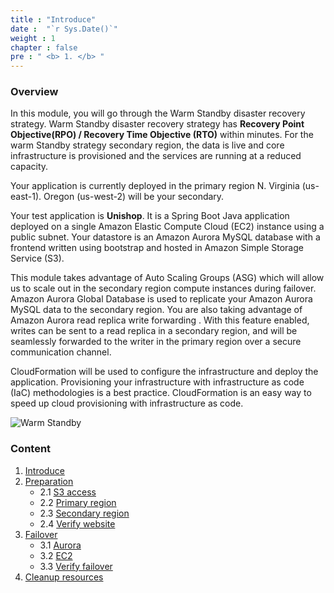 ```yaml
---
title : "Introduce"
date :  "`r Sys.Date()`" 
weight : 1 
chapter : false
pre : " <b> 1. </b> "
---
```

### Overview
In this module, you will go through the Warm Standby disaster recovery strategy. Warm Standby disaster recovery strategy has **Recovery Point Objective(RPO) / Recovery Time Objective (RTO)**  within minutes. For the warm Standby strategy secondary region, the data is live and core infrastructure is provisioned and the services are running at a reduced capacity.

Your application is currently deployed in the primary region N. Virginia (us-east-1). Oregon (us-west-2) will be your secondary.

Your test application is **Unishop**. It is a Spring Boot Java application deployed on a single Amazon Elastic Compute Cloud (EC2)  instance using a public subnet. Your datastore is an Amazon Aurora MySQL database with a frontend written using bootstrap and hosted in Amazon Simple Storage Service (S3).

This module takes advantage of Auto Scaling Groups (ASG) which will allow us to scale out in the secondary region compute instances during failover. Amazon Aurora Global Database  is used to replicate your Amazon Aurora MySQL data to the secondary region. You are also taking advantage of Amazon Aurora read replica write forwarding . With this feature enabled, writes can be sent to a read replica in a secondary region, and will be seamlessly forwarded to the writer in the primary region over a secure communication channel.

CloudFormation will be used to configure the infrastructure and deploy the application. Provisioning your infrastructure with infrastructure as code (IaC) methodologies is a best practice. CloudFormation is an easy way to speed up cloud provisioning with infrastructure as code.

![Warm Standby](../images/warmstandby.png?width=60pc)

### Content

1. [Introduce](../1.introduce/)
2. [Preparation](../2.preparation/)
    - 2.1 [S3 access](../2.preparation/2.1.s3access/)
    - 2.2 [Primary region](../2.preparation/2.2.primaryregion/)
    - 2.3 [Secondary region](../2.preparation/2.3.secondaryregion/)
    - 2.4 [Verify website](../2.preparation/2.4.verifywebsite/)
3. [Failover](../3.failover/)
    - 3.1 [Aurora](../3.failover/3.1.aurora/)
    - 3.2 [EC2](../3.failover/3.2.ec2/)
    - 3.3 [Verify failover](../3.failover/3.3.verifyfailover/)
4. [Cleanup resources](../4.cleanupresources/)

